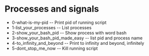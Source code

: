 # Processes and signals
- 0-what-is-my-pid -- Print pid of running script
- 1-list_your_processes -- List processes
- 2-show_your_bash_pid -- Show process with word bash
- 3-show_your_bash_pid_made_easy -- list pid and process name
- 4-to_infinity_and_beyond -- Print to infinity and beyond, infinitely
- 5-dont_stop_me_now -- Kill running script
